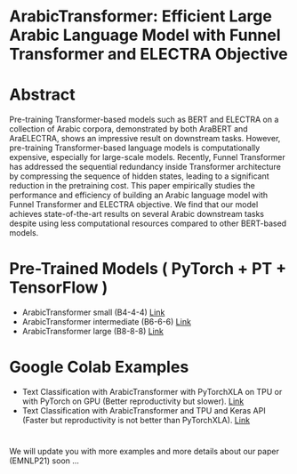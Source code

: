# ArabicTransformer: Efficient Large Arabic Language Model with Funnel Transformer and ELECTRA Objective 

# Abstract

Pre-training Transformer-based models such
as BERT and ELECTRA on a collection
of Arabic corpora, demonstrated by both
AraBERT and AraELECTRA, shows an impressive
result on downstream tasks. However,
pre-training Transformer-based language
models is computationally expensive, especially
for large-scale models. Recently, Funnel
Transformer has addressed the sequential
redundancy inside Transformer architecture by
compressing the sequence of hidden states,
leading to a significant reduction in the pretraining
cost. This paper empirically studies
the performance and efficiency of building
an Arabic language model with Funnel Transformer
and ELECTRA objective. We find that
our model achieves state-of-the-art results on
several Arabic downstream tasks despite using
less computational resources compared to
other BERT-based models.

# Pre-Trained Models ( PyTorch + PT + TensorFlow )

- ArabicTransformer small (B4-4-4) [Link](https://huggingface.co/sultan/ArabicTransformer-small)
- ArabicTransformer intermediate (B6-6-6) [Link](https://huggingface.co/sultan/ArabicTransformer-intermediate)
- ArabicTransformer large (B8-8-8) [Link](https://huggingface.co/sultan/ArabicTransformer-large)

# Google Colab Examples
- Text Classification with ArabicTransformer with PyTorchXLA on TPU or with PyTorch on GPU (Better reproductivity but slower). [Link](https://github.com/salrowili/ArabicTransformer/blob/main/Examples/Text_Classification_with_ArabicTransformer_with_PyTorchXLA_on_TPU_or_with_PyTorch_on_GPU.ipynb) 
- Text Classification with ArabicTransformer and TPU and Keras API (Faster but reproductivity is not better than PyTorchXLA). [Link](https://github.com/salrowili/ArabicTransformer/blob/main/Examples/Text_Classification_with_ArabicTransformer_and_TPU_and_Keras_API.ipynb) 
# 
We will update you with more examples and more details about our paper (EMNLP21) soon ...
